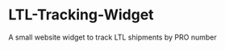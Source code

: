 LTL-Tracking-Widget
===================

A small website widget to track LTL shipments by PRO number
